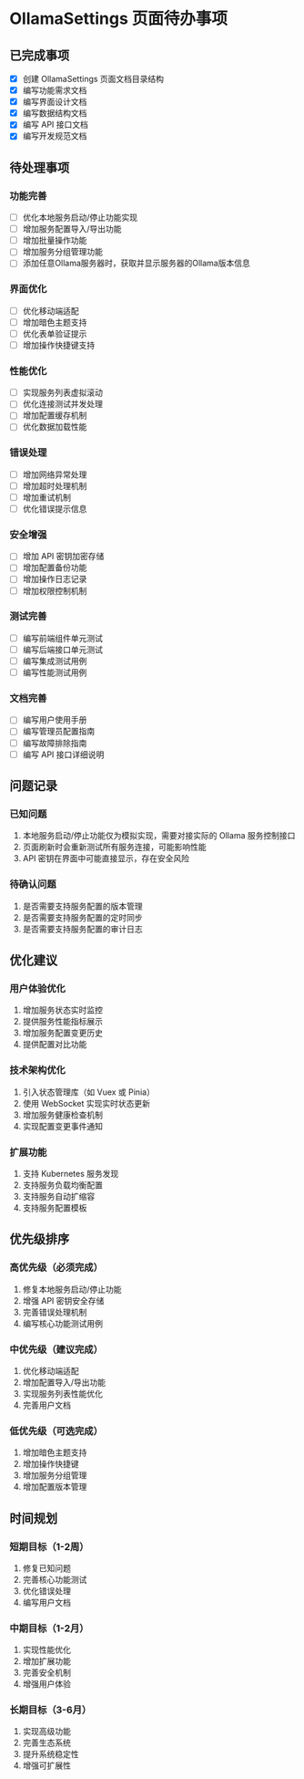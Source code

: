 # OllamaSettings 页面待办事项

## 已完成事项

- [x] 创建 OllamaSettings 页面文档目录结构
- [x] 编写功能需求文档
- [x] 编写界面设计文档
- [x] 编写数据结构文档
- [x] 编写 API 接口文档
- [x] 编写开发规范文档

## 待处理事项

### 功能完善
- [ ] 优化本地服务启动/停止功能实现
- [ ] 增加服务配置导入/导出功能
- [ ] 增加批量操作功能
- [ ] 增加服务分组管理功能
- [ ] 添加任意Ollama服务器时，获取并显示服务器的Ollama版本信息

### 界面优化
- [ ] 优化移动端适配
- [ ] 增加暗色主题支持
- [ ] 优化表单验证提示
- [ ] 增加操作快捷键支持

### 性能优化
- [ ] 实现服务列表虚拟滚动
- [ ] 优化连接测试并发处理
- [ ] 增加配置缓存机制
- [ ] 优化数据加载性能

### 错误处理
- [ ] 增加网络异常处理
- [ ] 增加超时处理机制
- [ ] 增加重试机制
- [ ] 优化错误提示信息

### 安全增强
- [ ] 增加 API 密钥加密存储
- [ ] 增加配置备份功能
- [ ] 增加操作日志记录
- [ ] 增加权限控制机制

### 测试完善
- [ ] 编写前端组件单元测试
- [ ] 编写后端接口单元测试
- [ ] 编写集成测试用例
- [ ] 编写性能测试用例

### 文档完善
- [ ] 编写用户使用手册
- [ ] 编写管理员配置指南
- [ ] 编写故障排除指南
- [ ] 编写 API 接口详细说明

## 问题记录

### 已知问题
1. 本地服务启动/停止功能仅为模拟实现，需要对接实际的 Ollama 服务控制接口
2. 页面刷新时会重新测试所有服务连接，可能影响性能
3. API 密钥在界面中可能直接显示，存在安全风险

### 待确认问题
1. 是否需要支持服务配置的版本管理
2. 是否需要支持服务配置的定时同步
3. 是否需要支持服务配置的审计日志

## 优化建议

### 用户体验优化
1. 增加服务状态实时监控
2. 提供服务性能指标展示
3. 增加服务配置变更历史
4. 提供配置对比功能

### 技术架构优化
1. 引入状态管理库（如 Vuex 或 Pinia）
2. 使用 WebSocket 实现实时状态更新
3. 增加服务健康检查机制
4. 实现配置变更事件通知

### 扩展功能
1. 支持 Kubernetes 服务发现
2. 支持服务负载均衡配置
3. 支持服务自动扩缩容
4. 支持服务配置模板

## 优先级排序

### 高优先级（必须完成）
1. 修复本地服务启动/停止功能
2. 增强 API 密钥安全存储
3. 完善错误处理机制
4. 编写核心功能测试用例

### 中优先级（建议完成）
1. 优化移动端适配
2. 增加配置导入/导出功能
3. 实现服务列表性能优化
4. 完善用户文档

### 低优先级（可选完成）
1. 增加暗色主题支持
2. 增加操作快捷键
3. 增加服务分组管理
4. 增加配置版本管理

## 时间规划

### 短期目标（1-2周）
1. 修复已知问题
2. 完善核心功能测试
3. 优化错误处理
4. 编写用户文档

### 中期目标（1-2月）
1. 实现性能优化
2. 增加扩展功能
3. 完善安全机制
4. 增强用户体验

### 长期目标（3-6月）
1. 实现高级功能
2. 完善生态系统
3. 提升系统稳定性
4. 增强可扩展性
